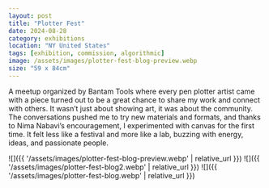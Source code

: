 ```yaml
---
layout: post
title: "Plotter Fest"
date: 2024-08-28
category: exhibitions
location: "NY United States"
tags: [exhibition, commission, algorithmic]
image: /assets/images/plotter-fest-blog-preview.webp
size: "59 x 84cm"
---
```



A meetup organized by Bantam Tools where every pen plotter artist came with a piece turned out to be a great chance to share my work and connect with others. It wasn’t just about showing art, it was about the community. The conversations pushed me to try new materials and formats, and thanks to Nima Nabavi’s encouragement, I experimented with canvas for the first time. It felt less like a festival and more like a lab, buzzing with energy, ideas, and passionate people.

![]({{ '/assets/images/plotter-fest-blog-preview.webp' | relative_url }})
![]({{ '/assets/images/plotter-fest-blog2.webp' | relative_url }})
![]({{ '/assets/images/plotter-fest-blog.webp' | relative_url }})



